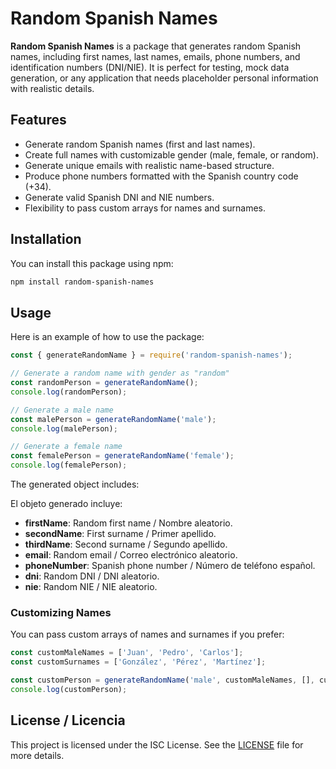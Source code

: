 
# Random Spanish Names

**Random Spanish Names** is a package that generates random Spanish names, including first names, last names, emails, phone numbers, and identification numbers (DNI/NIE). It is perfect for testing, mock data generation, or any application that needs placeholder personal information with realistic details.

## Features

- Generate random Spanish names (first and last names).
- Create full names with customizable gender (male, female, or random).
- Generate unique emails with realistic name-based structure.
- Produce phone numbers formatted with the Spanish country code (+34).
- Generate valid Spanish DNI and NIE numbers.
- Flexibility to pass custom arrays for names and surnames.


## Installation

You can install this package using npm:



```bash
npm install random-spanish-names
```

## Usage

Here is an example of how to use the package:


```javascript
const { generateRandomName } = require('random-spanish-names');

// Generate a random name with gender as "random"
const randomPerson = generateRandomName();
console.log(randomPerson);

// Generate a male name
const malePerson = generateRandomName('male');
console.log(malePerson);

// Generate a female name
const femalePerson = generateRandomName('female');
console.log(femalePerson);
```

The generated object includes:

El objeto generado incluye:

- **firstName**: Random first name / Nombre aleatorio.
- **secondName**: First surname / Primer apellido.
- **thirdName**: Second surname / Segundo apellido.
- **email**: Random email / Correo electrónico aleatorio.
- **phoneNumber**: Spanish phone number / Número de teléfono español.
- **dni**: Random DNI / DNI aleatorio.
- **nie**: Random NIE / NIE aleatorio.

### Customizing Names

You can pass custom arrays of names and surnames if you prefer:

```javascript
const customMaleNames = ['Juan', 'Pedro', 'Carlos'];
const customSurnames = ['González', 'Pérez', 'Martínez'];

const customPerson = generateRandomName('male', customMaleNames, [], customSurnames);
console.log(customPerson);
```

## License / Licencia

This project is licensed under the ISC License. See the [LICENSE](./LICENSE) file for more details.
